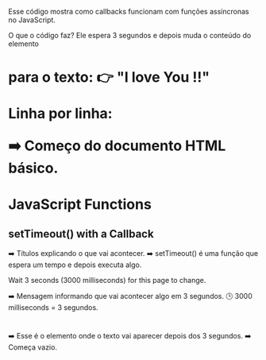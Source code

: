 Esse código mostra como callbacks funcionam com funções assíncronas no JavaScript.

O que o código faz?
Ele espera 3 segundos e depois muda o conteúdo do elemento <h1 id="demo"> para o texto:
👉 "I love You !!"

Linha por linha:

<!DOCTYPE html>
<html>
<body>
➡️ Começo do documento HTML básico.


<h1>JavaScript Functions</h1>
<h2>setTimeout() with a Callback</h2>
➡️ Títulos explicando o que vai acontecer.
➡️ setTimeout() é uma função que espera um tempo e depois executa algo.

<p>Wait 3 seconds (3000 milliseconds) for this page to change.</p>
➡️ Mensagem informando que vai acontecer algo em 3 segundos.
🕒 3000 milliseconds = 3 segundos.


<h1 id="demo"></h1>
➡️ Esse é o elemento onde o texto vai aparecer depois dos 3 segundos.
➡️ Começa vazio.


<script>
➡️ Começa o JavaScript.

O setTimeout:

setTimeout(myFunction, 3000);
➡️ setTimeout é uma função interna do JS que faz isso:

Espera um tempo determinado.
Depois chama a função que você passar como argumento.
📌 Aqui:

A função passada é myFunction.
O tempo é 3000 milissegundos (3 segundos).
A função chamada depois de 3 segundos:

function myFunction() {
  document.getElementById("demo").innerHTML = "I love You !!";
}
➡️ Depois dos 3 segundos, ela é chamada.
➡️ Ela pega o elemento com id="demo" e altera o conteúdo para "I love You !!".

Fluxo completo:
A página carrega.
Exibe a mensagem:
➡️ "Wait 3 seconds (3000 milliseconds) for this page to change."
O setTimeout espera 3 segundos.
Depois ele chama a função myFunction.
A função muda o texto do <h1 id="demo"> para:
👉 "I love You !!"
O que é a callback aqui?
🔧 A função myFunction é a callback do setTimeout.
Porque:
✅ Você passa ela como argumento para setTimeout.
✅ E o JavaScript chama ela de volta depois do tempo que você definiu.

Visão geral:
👉 setTimeout funciona de forma assíncrona.
👉 Ele não trava o código, apenas agenda para rodar depois de um tempo.
👉 A função que ele chama depois do tempo é a callback.

